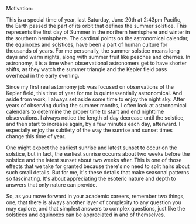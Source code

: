 Motivation:

This is a special time of year, last Saturday, June 20th at 2:43pm Pacific, the Earth passed the part of its orbit that defines the summer solstice. This represents the first day of Summer in the northern hemisphere and winter in the southern hemisphere. The cardinal points on the astronomical calendar, the equinoxes and solstices, have been a part of human culture for thousands of years. For me personally, the summer solstice means long days and warm nights, along with summer fruit like peaches and cherries. In astronomy, it is a time when observational astronomers get to have shorter shifts, as they watch the summer triangle and the Kepler field pass overhead in the early evening. 

Since my first real astornomy job was focused on observations of the Kepler field, this time of year for me is quintessentially astronomical. And aside from work, I always set aside some time to enjoy the night sky. After years of observing during the summer months, I often look at astronomical calendars to determine the proper time to start and end nighttime observations. I always notice the length of day decrease until the solstice, and then start to increase again, by a few minutes each day, afterward.  I especially enjoy the subtlety of the way the sunrise and sunset times change this time of year. 

One might expect the earliest sunrise and latest sunset to occur on the solstice, but in fact, the earliest sunrise occurrs about two weeks before the solstice and the latest sunset about two weeks after.  This is one of those effects that we take for granted because there's no need to split hairs about such small details. But for me, it's these details that make seasonal patterns so fascinating. It's about appreciating the esoteric nature and depth to answers that only nature can provide.

So, as you move forward in your academic careers, remember two things, one,  that there is always another layer of complexity to any question you may explore, and that simplest answers to complex questions, just like the solstices and equinoxes can be appreciated in and of themselves.
